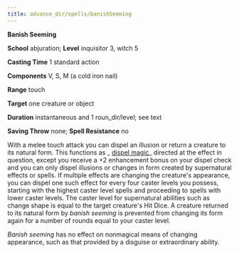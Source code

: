 ```yaml
---
title: advance_dir/spells/banishSeeming
---
```

 **Banish Seeming**

**School** abjuration; **Level** inquisitor 3, witch 5

**Casting Time** 1 standard action

**Components** V, S, M (a cold iron nail)

**Range** touch

**Target** one creature or object

**Duration** instantaneous and 1 roun_dir/level; see text

**Saving Throw** none; **Spell Resistance** no

With a melee touch attack you can dispel an illusion or return a creature to its natural form. This functions as _ [dispel magic](../../spell_dir/dispelMagic#_dispel-magic)_ directed at the effect in question, except you receive a +2 enhancement bonus on your dispel check and you can only dispel illusions or changes in form created by supernatural effects or spells. If multiple effects are changing the creature's appearance, you can dispel one such effect for every four caster levels you possess, starting with the highest caster level spells and proceeding to spells with lower caster levels. The caster level for supernatural abilities such as change shape is equal to the target creature's Hit Dice. A creature returned to its natural form by _banish seeming_ is prevented from changing its form again for a number of rounds equal to your caster level.

_Banish seeming_ has no effect on nonmagical means of changing appearance, such as that provided by a disguise or extraordinary ability.


